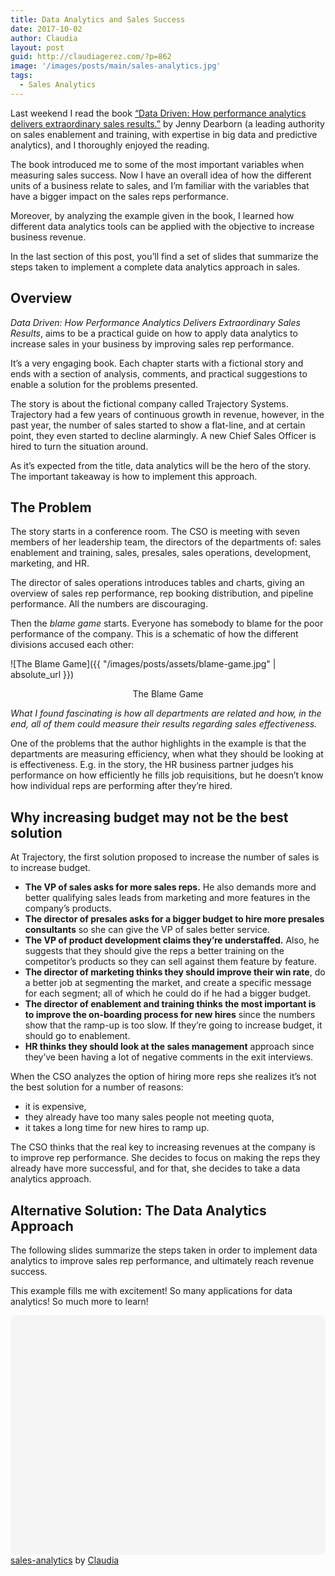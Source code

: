 ```yaml
---
title: Data Analytics and Sales Success
date: 2017-10-02
author: Claudia
layout: post
guid: http://claudiagerez.com/?p=862
image: '/images/posts/main/sales-analytics.jpg'
tags:
  - Sales Analytics
---
```


Last weekend I read the book <a href="https://www.amazon.com/Data-Driven-Performance-Analytics-Extraordinary/dp/1511361808" target="_blank" rel="noopener">“Data Driven: How performance analytics delivers extraordinary sales results.”</a> by Jenny Dearborn (a leading authority on sales enablement and training, with expertise in big data and predictive analytics), and I thoroughly enjoyed the reading.

The book introduced me to some of the most important variables when measuring sales success.  Now I have an overall idea of how the different units of a business relate to sales, and I&#8217;m familiar with the variables that have a bigger impact on the sales reps performance.

Moreover, by analyzing the example given in the book, I learned how different data analytics tools can be applied with the objective to increase business revenue.

In the last section of this post, you&#8217;ll find a set of slides that summarize the steps taken to implement a complete data analytics approach in sales.

## Overview

*Data Driven: How Performance Analytics Delivers Extraordinary Sales Results*, aims to be a practical guide on how to apply data analytics to increase sales in your business by improving sales rep performance.

It’s a very engaging book.  Each chapter starts with a fictional story and ends with a section of analysis, comments, and practical suggestions to enable a solution for the problems presented.

The story is about the fictional company called Trajectory Systems.  Trajectory had a few years of continuous growth in revenue, however, in the past year, the number of sales started to show a flat-line, and at certain point, they even started to decline alarmingly.  A new Chief Sales Officer is hired to turn the situation around.

As it’s expected from the title, data analytics will be the hero of the story.  The important takeaway is how to implement this approach.

## The Problem

The story starts in a conference room.  The CSO is meeting with seven members of her leadership team, the directors of the departments of: sales enablement and training, sales, presales, sales operations, development, marketing, and HR.

The director of sales operations introduces tables and charts, giving an overview of sales rep performance, rep booking distribution, and pipeline performance.  All the numbers are discouraging.

Then the *blame game* starts.  Everyone has somebody to blame for the poor performance of the company.  This is a schematic of how the different divisions accused each other:

![The Blame Game]({{ "/images/posts/assets/blame-game.jpg" | absolute_url }})
<p style="text-align: center;">
The Blame Game
</p>

*What I found fascinating is how all departments are related and how, in the end, all of them could measure their results regarding sales effectiveness.*

One of the problems that the author highlights in the example is that the departments are measuring efficiency, when what they should be looking at is effectiveness.  E.g. in the story, the HR business partner judges his performance on how efficiently he fills job requisitions, but he doesn’t know how individual reps are performing after they’re hired.

## Why increasing budget may not be the best solution

At Trajectory, the first solution proposed to increase the number of sales is to increase budget.

  * **The VP of sales asks for more sales reps.**  He also demands more and better qualifying sales leads from marketing and more features in the company’s products.
  * **The director of presales asks for a bigger budget to hire more presales consultants** so she can give the VP of sales better service.
  * **The VP of product development claims they’re understaffed.**  Also, he suggests that they should give the reps a better training on the competitor&#8217;s products so they can sell against them feature by feature.
  * **The director of marketing thinks they should improve their win rate**, do a better job at segmenting the market, and create a specific message for each segment; all of which he could do if he had a bigger budget.
  * **The director of enablement and training thinks the most important is to improve the on-boarding process for new hires** since the numbers show that the ramp-up is too slow.  If they’re going to increase budget, it should go to enablement.
  * **HR thinks they should look at the sales management** approach since they’ve been having a lot of negative comments in the exit interviews.

When the CSO analyzes the option of hiring more reps she realizes it’s not the best solution for a number of reasons: 
* it is expensive, 
* they already have too many sales people not meeting quota, 
* it takes a long time for new hires to ramp up.

The CSO thinks that the real key to increasing revenues at the company is to improve rep performance.  She decides to focus on making the reps they already have more successful, and for that, she decides to take a data analytics approach.

## Alternative Solution: The Data Analytics Approach

The following slides summarize the steps taken in order to implement data analytics to improve sales rep performance, and ultimately reach revenue success.

This example fills me with excitement! So many applications for data analytics! So much more to learn!

<div class="canva-embed" data-height-ratio="0.75" data-design-id="DACitrwvRAA" style="padding:75% 5px 5px 5px;background:rgba(0,0,0,0.03);border-radius:8px;"></div><script async src="https://sdk.canva.com/v1/embed.js"></script><a href="https://www.canva.com/design/DACitrwvRAA/view?utm_content=DACitrwvRAA&utm_campaign=designshare&utm_medium=embeds&utm_source=link" target="_blank">sales-analytics</a> by <a href="https://www.canva.com/clau_gerez?utm_campaign=designshare&utm_medium=embeds&utm_source=link" target="_blank">Claudia</a>

